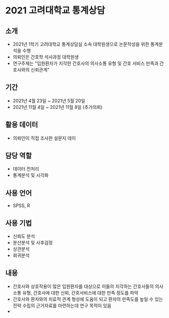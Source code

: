 # 2021 고려대학교 통계상담

## 소개
- 2021년 1학기 고려대학교 통계상담실 소속 대학원생으로 논문작성을 위한 통계분석을 수행
- 의뢰인은 간호학 석사과정 대학원생
- 연구주제는 "입원환자가 지각한 간호사의 의사소통 유형 및 간호 서비스 만족과 간호사와의 신뢰관계"

## 기간
- 2021년 4월 23일 ~ 2021년 5월 20일
- 2021년 11월 4일 ~ 2021년 11월 8일 (추가의뢰)

## 활용 데이터
- 의뢰인이 직접 조사한 설문지 데이

## 담당 역할
- 데이터 전처리
- 통계분석 및 시각화

## 사용 언어
- SPSS, R

## 사용 기법
- 신뢰도 분석
- 분산분석 및 사후검정
- 상관분석
- 회귀분석

## 내용
- 간호사와 상호작용이 많은 입원환자를 대상으로 이들의 지각하는 간호사들의 의사소통 유형, 간호사에 대한 신뢰, 간호서비스에 대한 만족 정도를 파악
- 간호사와 환자와의 치료적 관계 형성에 도움이 되고 환자의 만족도를 높일 수 있는 전략 수립의 근거자료를 마련하는데 연구 목적이 있음
- 
